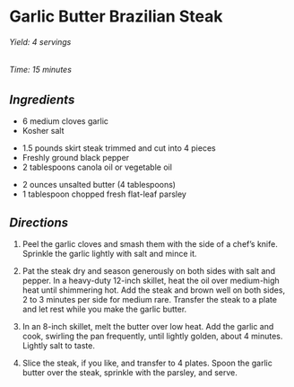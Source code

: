 # Garlic Butter Brazilian Steak

######  Yield: 4 servings
######  Time:  15 minutes

##  *Ingredients*
- 6 medium cloves garlic
- Kosher salt
<!--  -->
- 1.5 pounds skirt steak trimmed and cut into 4 pieces
- Freshly ground black pepper
- 2 tablespoons canola oil or vegetable oil
<!--  -->
- 2 ounces unsalted butter (4 tablespoons)
- 1 tablespoon chopped fresh flat-leaf parsley

##  *Directions*
1. Peel the garlic cloves and smash them with the side of a chef’s knife. Sprinkle the garlic lightly with salt and mince it.

2. Pat the steak dry and season generously on both sides with salt and pepper. In a heavy-duty 12-inch skillet, heat the oil over medium-high heat until shimmering hot. Add the steak and brown well on both sides, 2 to 3 minutes per side for medium rare. Transfer the steak to a plate and let rest while you make the garlic butter.

3. In an 8-inch skillet, melt the butter over low heat. Add the garlic and cook, swirling the pan frequently, until lightly golden, about 4 minutes. Lightly salt to taste.

4. Slice the steak, if you like, and transfer to 4 plates. Spoon the garlic butter over the steak, sprinkle with the parsley, and serve.